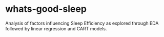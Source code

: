 # whats-good-sleep
Analysis of factors influencing Sleep Efficiency as explored through EDA followed by linear regression and CART models.
